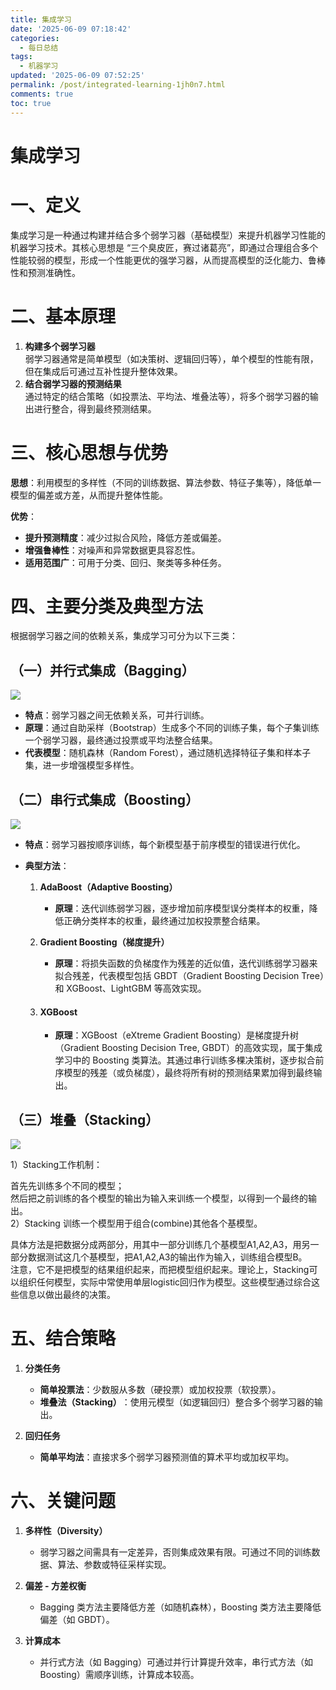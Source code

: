 ```yaml
---
title: 集成学习
date: '2025-06-09 07:18:42'
categories:
  - 每日总结
tags:
  - 机器学习  
updated: '2025-06-09 07:52:25'
permalink: /post/integrated-learning-1jh0n7.html
comments: true
toc: true
---
```




# 集成学习

# 一、定义

 集成学习是一种通过构建并结合多个弱学习器（基础模型）来提升机器学习性能的机器学习技术。其核心思想是 “三个臭皮匠，赛过诸葛亮”，即通过合理组合多个性能较弱的模型，形成一个性能更优的强学习器，从而提高模型的泛化能力、鲁棒性和预测准确性。

# 二、基本原理

1. **构建多个弱学习器**  
    弱学习器通常是简单模型（如决策树、逻辑回归等），单个模型的性能有限，但在集成后可通过互补性提升整体效果。
2. **结合弱学习器的预测结果**  
    通过特定的结合策略（如投票法、平均法、堆叠法等），将多个弱学习器的输出进行整合，得到最终预测结果。

# 三、核心思想与优势

​**思想**​：利用模型的多样性（不同的训练数据、算法参数、特征子集等），降低单一模型的偏差或方差，从而提升整体性能。

​**优势**​：

- ​**提升预测精度**​：减少过拟合风险，降低方差或偏差。
- ​**增强鲁棒性**​：对噪声和异常数据更具容忍性。
- ​**适用范围广**​：可用于分类、回归、聚类等多种任务。

# 四、主要分类及典型方法

 根据弱学习器之间的依赖关系，集成学习可分为以下三类：

## （一）并行式集成（**Bagging**）

![](https://mysynotebook.oss-cn-hongkong.aliyuncs.com/img/bb3da84b01df4a8eaa678c83e29ccf76.png)

- **特点**：弱学习器之间无依赖关系，可并行训练。
- **原理**：通过自助采样（Bootstrap）生成多个不同的训练子集，每个子集训练一个弱学习器，最终通过投票或平均法整合结果。
- ​**代表模型**​：随机森林（Random Forest），通过随机选择特征子集和样本子集，进一步增强模型多样性。

## （二）串行式集成（Boosting）

![](https://mysynotebook.oss-cn-hongkong.aliyuncs.com/img/67d5144fd3bc4dc3a4a671282f2bf72c.png)

- ​**特点**​：弱学习器按顺序训练，每个新模型基于前序模型的错误进行优化。
- ​**典型方法**​：

  1. **AdaBoost（Adaptive Boosting）**

      - ​**原理**​：迭代训练弱学习器，逐步增加前序模型误分类样本的权重，降低正确分类样本的权重，最终通过加权投票整合结果。
  2. **Gradient Boosting（梯度提升）**

      - ​**原理**​：将损失函数的负梯度作为残差的近似值，迭代训练弱学习器来拟合残差，代表模型包括 GBDT（Gradient Boosting Decision Tree）和 XGBoost、LightGBM 等高效实现。
  3. #### XGBoost

      - **原理**：XGBoost（eXtreme Gradient Boosting）是梯度提升树（Gradient Boosting Decision Tree, GBDT）的高效实现，属于集成学习中的 Boosting 类算法。其通过串行训练多棵决策树，逐步拟合前序模型的残差（或负梯度），最终将所有树的预测结果累加得到最终输出。

## （三）堆叠（Stacking）

![](https://mysynotebook.oss-cn-hongkong.aliyuncs.com/img/346905089ee041cd8697473b0069a677.png)

1）Stacking工作机制：

首先先训练多个不同的模型；  
然后把之前训练的各个模型的输出为输入来训练一个模型，以得到一个最终的输出。  
2）Stacking 训练一个模型用于组合(combine)其他各个基模型。

具体方法是把数据分成两部分，用其中一部分训练几个基模型A1,A2,A3，用另一部分数据测试这几个基模型，把A1,A2,A3的输出作为输入，训练组合模型B。  
注意，它不是把模型的结果组织起来，而把模型组织起来。理论上，Stacking可以组织任何模型，实际中常使用单层logistic回归作为模型。这些模型通过综合这些信息以做出最终的决策。

# 五、结合策略

1. **分类任务**

    - ​**简单投票法**​：少数服从多数（硬投票）或加权投票（软投票）。
    - ​**堆叠法（Stacking）** ​：使用元模型（如逻辑回归）整合多个弱学习器的输出。
2. **回归任务**

    - ​**简单平均法**​：直接求多个弱学习器预测值的算术平均或加权平均。

# 六、关键问题

1. **多样性（Diversity）**

    - 弱学习器之间需具有一定差异，否则集成效果有限。可通过不同的训练数据、算法、参数或特征采样实现。
2. **偏差 - 方差权衡**

    - Bagging 类方法主要降低方差（如随机森林），Boosting 类方法主要降低偏差（如 GBDT）。
3. **计算成本**

    - 并行式方法（如 Bagging）可通过并行计算提升效率，串行式方法（如 Boosting）需顺序训练，计算成本较高。

‍
